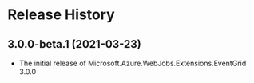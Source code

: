 # Release History

## 3.0.0-beta.1 (2021-03-23)

- The initial release of Microsoft.Azure.WebJobs.Extensions.EventGrid 3.0.0
